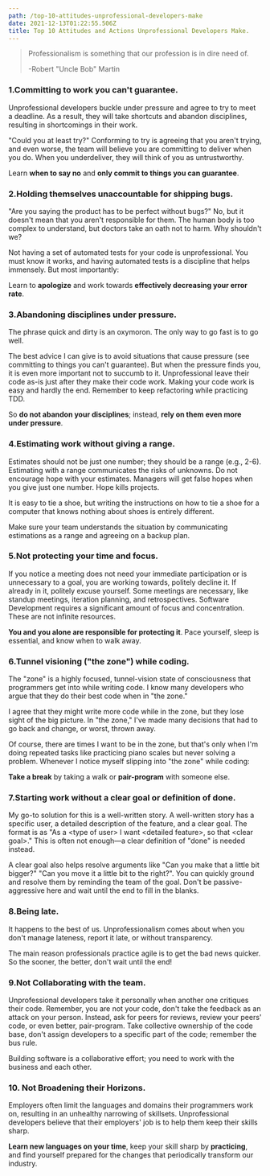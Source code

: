 ```yaml
---
path: /top-10-attitudes-unprofessional-developers-make
date: 2021-12-13T01:22:55.506Z
title: Top 10 Attitudes and Actions Unprofessional Developers Make. 
---
```


> Professionalism is something that our profession is in dire need of.
>
> -Robert "Uncle Bob" Martin

### 1.Committing to work you can't guarantee.

Unprofessional developers buckle under pressure and agree to try to meet a deadline. As a result, they will take shortcuts
and abandon disciplines, resulting in shortcomings in their work.

"Could you at least try?" Conforming to try is agreeing that you aren't trying,
and even worse, the team will believe you are committing to deliver when you do.
When you underdeliver, they will think of you as untrustworthy.

Learn **when to say no** and **only commit to things you can guarantee**. 

### 2.Holding themselves unaccountable for shipping bugs.

"Are you saying the product has to be perfect without bugs?"
No, but it doesn't mean that you aren't responsible for them. The human body is too complex to understand, but doctors
take an oath not to harm. Why shouldn't we? 

Not having a set of automated tests for your code is unprofessional. You must know it works, and having automated tests
is a discipline that helps immensely. But most importantly:

Learn to **apologize** and work towards **effectively decreasing your error rate**. 

### 3.Abandoning disciplines under pressure. 

The phrase quick and dirty is an oxymoron.  The only way to go fast is to go well.

The best advice I can give is to avoid situations that cause pressure (see committing to things you can't guarantee).
But when the pressure finds you, it is even more important not to succumb to it.  Unprofessional leave their code as-is 
just after they make their code work. Making your code work is easy and hardly the end. Remember to keep refactoring 
while practicing TDD.

So **do not abandon your disciplines**; instead, **rely on them even more under pressure**.

### 4.Estimating work without giving a range.

Estimates should not be just one number; they should be a range (e.g., 2-6). Estimating with a range communicates the 
risks of unknowns. Do not encourage hope with your estimates. Managers will get false hopes when you give just one number.
Hope kills projects. 

It is easy to tie a shoe, but writing the instructions on how to tie a shoe for a computer that knows nothing about shoes
is entirely different.

Make sure your team understands the situation by communicating estimations as a range and agreeing on a backup plan. 

### 5.Not protecting your time and focus.

If you notice a meeting does not need your immediate participation or is unnecessary to a goal, you are working towards, 
politely decline it. If already in it, politely excuse yourself. Some meetings are necessary, like standup meetings,
iteration planning, and retrospectives. Software Development requires a significant amount of focus and concentration.
These are not infinite resources.

**You and you alone are responsible for protecting it**. Pace yourself, sleep is essential, and know when to walk away.



### 6.Tunnel visioning ("the zone") while coding.

The "zone" is a highly focused, tunnel-vision state of consciousness that programmers get into while writing code.
I know many developers who argue that they do their best code when in "the zone."  

I agree that they might write more code while in the zone, but they lose sight of the big picture.  In "the zone," I've
made many decisions that had to go back and change, or worst, thrown away. 

Of course, there are times I want to be in the zone, but that's only when I'm doing repeated tasks like practicing piano
scales but never solving a problem. Whenever I notice myself slipping into "the zone" while coding:

**Take a break** by taking a walk or **pair-program** with someone else. 

### 7.Starting work without a clear goal or definition of done.

My go-to solution for this is a well-written story. A well-written story has a specific user, a detailed description of
the feature, and a clear goal. The format is as "As a \<type of user\> I want \<detailed feature\>, so that \<clear goal\>." 
This is often not enough—a clear definition of "done" is needed instead. 

A clear goal also helps resolve arguments like "Can you make that a little bit bigger?" 
"Can you move it a little bit to the right?". You can quickly ground and resolve them by reminding the team of the goal.
Don't be passive-aggressive here and wait until the end to fill in the blanks.

### 8.Being late.

It happens to the best of us. Unprofessionalism comes about when you don't manage lateness, report it late, or without
transparency. 

The main reason professionals practice agile is to get the bad news quicker. So the sooner, the better, don't wait until the end! 

### 9.Not Collaborating with the team.

Unprofessional developers take it personally when another one critiques their code. Remember, you are not your code, 
don't take the feedback as an attack on your person. Instead, ask for peers for reviews, review your peers' code, or 
even better, pair-program. Take collective ownership of the code base, don't assign developers to a specific part of the
code; remember the bus rule.

Building software is a collaborative effort; you need to work with the business and each other.

### 10. Not Broadening their Horizons.

Employers often limit the languages and domains their programmers work on, resulting in an unhealthy narrowing of skillsets.
Unprofessional developers believe that their employers' job is to help them keep their skills sharp. 
       
**Learn new languages on your time**, keep your skill sharp by **practicing**, and find yourself prepared for the
changes that periodically transform our industry.
